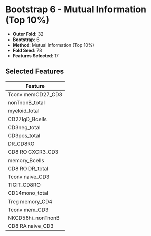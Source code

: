 # Bootstrap 6 - Mutual Information (Top 10%)

- **Outer Fold**: 32
- **Bootstrap**: 6
- **Method**: Mutual Information (Top 10%)
- **Fold Seed**: 78
- **Features Selected**: 17

## Selected Features

| Feature |
|---------|
| Tconv memCD27_CD3 |
| nonTnonB_total |
| myeloid_total |
| CD27IgD_Bcells |
| CD3neg_total |
| CD3pos_total |
| DR_CD8RO |
| CD8 RO CXCR3_CD3 |
| memory_Bcells |
| CD8 RO DR_total |
| Tconv naive_CD3 |
| TIGIT_CD8RO |
| CD14mono_total |
| Treg memory_CD4 |
| Tconv mem_CD3 |
| NKCD56hi_nonTnonB |
| CD8 RA naive_CD3 |
